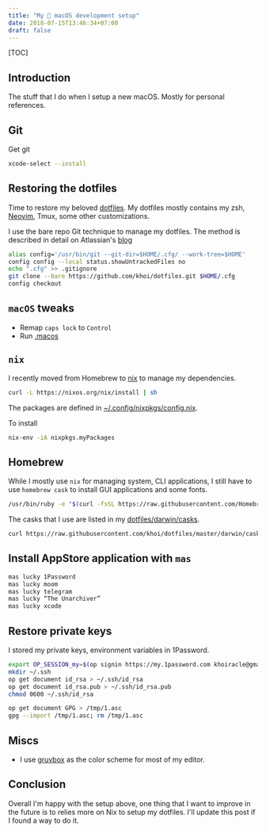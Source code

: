 ```yaml
---
title: "My  macOS development setup"
date: 2018-07-15T13:46:34+07:00
draft: false
---
```


[TOC]

## Introduction

The stuff that I do when I setup a new macOS. Mostly for personal references.

## Git

Get git

```bash
xcode-select --install
```

## Restoring the dotfiles

Time to restore my beloved [dotfiles](https://github.com/khoi/dotfiles). My dotfiles mostly contains my zsh, [Neovim](https://neovim.io), Tmux, some other customizations.

I use the bare repo Git technique to manage my dotfiles. The method is described in detail on Atlassian's [blog](https://developer.atlassian.com/blog/2016/02/best-way-to-store-dotfiles-git-bare-repo/)

```bash
alias config='/usr/bin/git --git-dir=$HOME/.cfg/ --work-tree=$HOME'
config config --local status.showUntrackedFiles no
echo ".cfg" >> .gitignore
git clone --bare https://github.com/khoi/dotfiles.git $HOME/.cfg
config checkout
```

## `macOS` tweaks

- Remap `caps lock` to `Control`
- Run [.macos](https://github.com/khoi/dotfiles/blob/master/darwin/.macos)

## `nix`

I recently moved from Homebrew to [nix](https://nixos.org/nix/) to manage my dependencies.

```bash
curl -L https://nixos.org/nix/install | sh
```

The packages are defined in [~/.config/nixpkgs/config.nix](~/.config/nixpkgs/config.nix).

To install

```bash
nix-env -iA nixpkgs.myPackages
```

## Homebrew

While I mostly use `nix` for managing system, CLI applications, I still have to use `homebrew cask` to install GUI applications and some fonts. 

```bash
/usr/bin/ruby -e "$(curl -fsSL https://raw.githubusercontent.com/Homebrew/install/master/install)"
```

The casks that I use are listed in my [dotfiles/darwin/casks](https://raw.githubusercontent.com/khoi/dotfiles/master/darwin/casks). 

```bash
curl https://raw.githubusercontent.com/khoi/dotfiles/master/darwin/casks | xargs brew cask install
```

## Install AppStore application with `mas`

```bash
mas lucky 1Password
mas lucky moom
mas lucky telegram
mas lucky “The Unarchiver”
mas lucky xcode
```

## Restore private keys

I stored my private keys, environment variables in 1Password.

```bash
export OP_SESSION_my=$(op signin https://my.1password.com khoiracle@gmail.com --output=raw)
mkdir ~/.ssh
op get document id_rsa > ~/.ssh/id_rsa
op get document id_rsa.pub > ~/.ssh/id_rsa.pub
chmod 0600 ~/.ssh/id_rsa

op get document GPG > /tmp/1.asc
gpg --import /tmp/1.asc; rm /tmp/1.asc
```

## Miscs

- I use [gruvbox](https://github.com/morhetz/gruvbox-contrib) as the color scheme for most of my editor.

## Conclusion

Overall I'm happy with the setup above, one thing that I want to improve in the future is to relies more on Nix to setup my dotfiles. I'll update this post if I found a way to do it.

